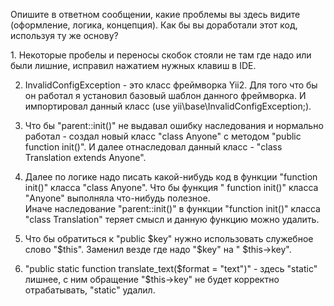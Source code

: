 <p>
Опишите в ответном сообщении, какие проблемы вы здесь видите (оформление, логика, концепция).
    Как бы вы доработали этот код, используя ту же основу?
</p>

<p>
1. Некоторые пробелы и переносы скобок стояли не там где надо или были лишние, исправил нажатием нужных
    клавиш в IDE. <br>

2. InvalidConfigException - это класс фреймворка Yii2. Для того что бы он работал я установил базовый шаблон данного
   фреймворка. И импортировал данный класс (use yii\base\InvalidConfigException;). <br>

3. Что бы "parent::init()" не выдавал ошибку наследования и нормально работал - создал новый класс "class Anyone" с
   методом "public function init()". И далее отнаследовал данный класс - "class Translation extends Anyone". <br>

4. Далее по логике надо писать какой-нибудь код в функции "function init()" класса "class Anyone". Что бы функция "
   function init()" класса "Anyone" выполняла что-нибудь полезное. <br>
   Иначе наследование "parent::init()" в функции "function init()" класса "class Translation"
   теряет смысл и данную функцию можно удалить. <br>

5. Что бы обратиться к "public $key" нужно использовать служебное слово "$this". Заменил везде где надо "$key" на "
   $this->key". <br>

6. "public static function translate_text($format = "text")" - здесь "static" лишнее, с ним обращение
   "$this->key" не будет корректно отрабатывать, "static" удалил. <br>

</p>

